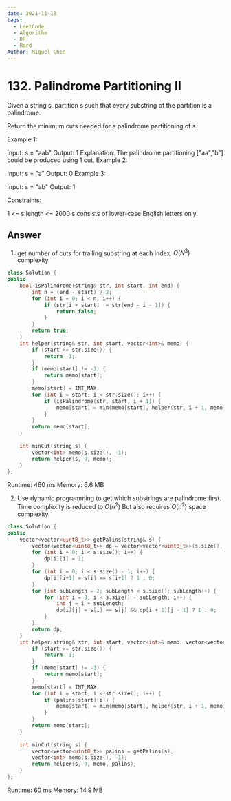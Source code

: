 ```yaml
---
date: 2021-11-18
tags: 
  - LeetCode
  - Algorithm
  - DP
  - Hard
Author: Miguel Chen
---
```


# 132. Palindrome Partitioning II

Given a string s, partition s such that every substring of the partition is a palindrome.

Return the minimum cuts needed for a palindrome partitioning of s.

 

Example 1:

Input: s = "aab"
Output: 1
Explanation: The palindrome partitioning ["aa","b"] could be produced using 1 cut.
Example 2:

Input: s = "a"
Output: 0
Example 3:

Input: s = "ab"
Output: 1
 

Constraints:

1 <= s.length <= 2000
s consists of lower-case English letters only.

## Answer
1. get number of cuts for trailing substring at each index. $O(N^3)$ complexity.
```cpp
class Solution {
public:
    bool isPalindrome(string& str, int start, int end) {
        int n = (end - start) / 2;
        for (int i = 0; i < n; i++) {
            if (str[i + start] != str[end - i - 1]) {
                return false;
            }
        }
        return true;
    }
    int helper(string& str, int start, vector<int>& memo) {
        if (start >= str.size()) {
            return -1;
        }
        if (memo[start] != -1) {
            return memo[start];
        }
        memo[start] = INT_MAX;
        for (int i = start; i < str.size(); i++) {
            if (isPalindrome(str, start, i + 1)) {
                memo[start] = min(memo[start], helper(str, i + 1, memo) + 1);
            }
        }
        return memo[start];
    }
    
    int minCut(string s) {
        vector<int> memo(s.size(), -1);
        return helper(s, 0, memo);
    }
};
```
Runtime: 460 ms
Memory: 6.6 MB	

2. Use dynamic programming to get which substrings are palindrome first. Time complexity is reduced to $O(n^2)$ But also requires $O(n^2)$ space complexity.
```cpp
class Solution {
public:
    vector<vector<uint8_t>> getPalins(string& s) {
        vector<vector<uint8_t>> dp = vector<vector<uint8_t>>(s.size(), vector<uint8_t>(s.size(), 0));
        for (int i = 0; i < s.size(); i++) {
            dp[i][i] = 1;
        }
        for (int i = 0; i < s.size() - 1; i++) {
            dp[i][i+1] = s[i] == s[i+1] ? 1 : 0;
        }
        for (int subLength = 2; subLength < s.size(); subLength++) {
            for (int i = 0; i < s.size() - subLength; i++) {
                int j = i + subLength;
                dp[i][j] = s[i] == s[j] && dp[i + 1][j - 1] ? 1 : 0;
            }
        }
        return dp;
    }
    int helper(string& str, int start, vector<int>& memo, vector<vector<uint8_t>>& palins) {
        if (start >= str.size()) {
            return -1;
        }
        if (memo[start] != -1) {
            return memo[start];
        }
        memo[start] = INT_MAX;
        for (int i = start; i < str.size(); i++) {
            if (palins[start][i]) {
                memo[start] = min(memo[start], helper(str, i + 1, memo, palins) + 1);
            }
        }
        return memo[start];
    }
    
    int minCut(string s) {
        vector<vector<uint8_t>> palins = getPalins(s);
        vector<int> memo(s.size(), -1);
        return helper(s, 0, memo, palins);
    }
};
```
Runtime: 60 ms
Memory: 14.9 MB